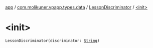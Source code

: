 [app](../../index.md) / [com.molikuner.vpapp.types.data](../index.md) / [LessonDiscriminator](index.md) / [&lt;init&gt;](./-init-.md)

# &lt;init&gt;

`LessonDiscriminator(discriminator: `[`String`](https://kotlinlang.org/api/latest/jvm/stdlib/kotlin/-string/index.html)`)`